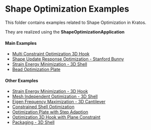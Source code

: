 # Shape Optimization Examples

This folder contains examples related to Shape Optimization in Kratos.

They are realized using the **ShapeOptimizationApplication**

#### Main Examples
- [Multi Constraint Optimization 3D Hook](10_Multi_Constraint_Optimization_3D_Hook)
- [Shape Update Response Optimization - Stanford Bunny](11_Shape_Update_Optimization_Stanford_Bunny)
- [Strain Energy Minimization - 3D Shell](02_Strain_Energy_Minimization_3D_Shell)
- [Bead Optimization Plate](06_bead_optimization_plate)

#### Other Examples
- [Strain Energy Minimization - 3D Hook](01_Strain_Energy_Minimization_3D_Hook)
- [Mesh Independent Optimization - 3D Shell](03_mesh_independent_optimization_3D_Shell)
- [Eigen Frequency Maximization - 3D Cantilever](04_Eigenfrequency_Maximization_3D_Cantilever)
- [Constrained Shell Optimization](05_Constrained_Shell_Opt)
- [Optimization Plate with Step Adaption](07_optimization_plate_with_step_adaption)
- [Optimization 3D Hook with Plane Constraint](08_Optimization_3D_Hook_plane_constraint)
- [Packaging - 3D Shell](09_Packaging_3D_Shell)